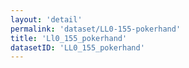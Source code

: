 ```yaml
---
layout: 'detail'
permalink: 'dataset/LL0-155-pokerhand'
title: 'Ll0_155_pokerhand'
datasetID: 'LL0_155_pokerhand'
---
```

